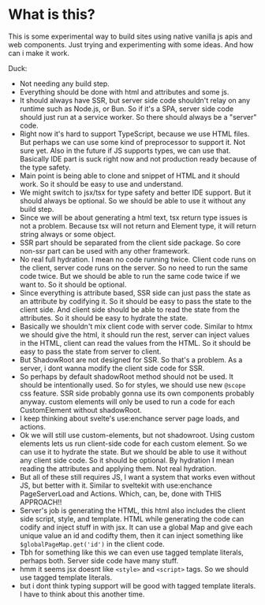 # What is this?

This is some experimental way to build sites using native vanilla js apis and web components. Just trying and experimenting with some ideas. And how can i make it work.

Duck:

- Not needing any build step.
- Everything should be done with html and attributes and some js.
- It should always have SSR, but server side code shouldn't relay on any runtime such as Node.js, or Bun.
  So if it's a SPA, server side code should just run at a service worker. So there should always be a "server" code.
- Right now it's hard to support TypeScript, because we use HTML files. But perhaps we can use some kind of preprocessor to support it. Not sure yet. Also in the future if JS supports types, we can use that. Basically IDE part is suck right now and not production ready because of the type safety.
- Main point is being able to clone and snippet of HTML and it should work. So it should be easy to use and understand.
- We might switch to jsx/tsx for type safety and better IDE support. But it should always be optional. So we should be able to use it without any build step.
- Since we will be about generating a html text, tsx return type issues is not a problem. Because tsx will not return and Element type, it will return string always or some object.
- SSR part should be separated from the client side package. So core non-ssr part can be used with any other framework.
- No real full hydration. I mean no code running twice. Client code runs on the client, server code runs on the server. So no need to run the same code twice. But we should be able to run the same code twice if we want to. So it should be optional.
- Since everything is attribute based, SSR side can just pass the state as an attribute by codifying it. So it should be easy to pass the state to the client side. And client side should be able to read the state from the attributes. So it should be easy to hydrate the state.
- Basically we shouldn't mix client code with server code. Similar to htmx we should give the html, it should run the rest, server can inject values in the HTML, client can read the values from the HTML. So it should be easy to pass the state from server to client.
- But ShadowRoot are not designed for SSR. So that's a problem. As a server, i dont wanna modify the client side code for SSR.
- So perhaps by default shadowRoot method should not be used. It should be intentionally used. So for styles, we should use new `@scope` css feature. SSR side probably gonna use its own components probably anyway. custom elements will only be used to run a code for each CustomElement without shadowRoot.
- I keep thinking about svelte's use:enchance server page loads, and actions.
- Ok we will still use custom-elements, but not shadowroot. Using custom elements lets us run client-side code for each custom element. So we can use it to hydrate the state. But we should be able to use it without any client side code. So it should be optional. By hydration I mean reading the attributes and applying them. Not real hydration.
- But all of these still requires JS, I want a system that works even without JS, but better with it. Similar to sveltekit with use:enchance PageServerLoad and Actions. Which, can, be, done with THIS APPROACH!!
- Server's job is generating the HTML, this html also includes the client side script, style, and template. HTML while generating the code can codify and inject stuff in with jsx. It can use a global Map and give each unique value an id and codifty them, then it can inject something like `$globalPageMap.get('id')` in the client code.
- Tbh for something like this we can even use tagged template literals, perhaps both. Server side code have many stuff.
- hmm it seems jsx doesnt like `<style>` and `<script>` tags. So we should use tagged template literals.
- but i dont think typing support will be good with tagged template literals. I have to think about this another time.
